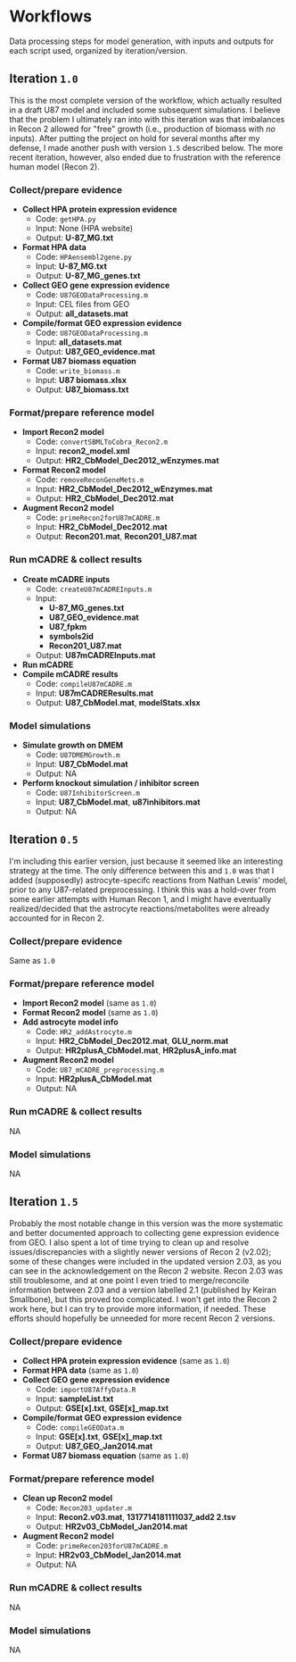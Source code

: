 # Workflows

Data processing steps for model generation, with inputs and outputs for each script used, organized by iteration/version.

## Iteration `1.0`

This is the most complete version of the workflow, which actually resulted in a draft U87 model and included some subsequent simulations. I believe that the problem I ultimately ran into with this iteration was that imbalances in Recon 2 allowed for "free" growth (i.e., production of biomass with *no* inputs). After putting the project on hold for several months after my defense, I made another push with version `1.5` described below. The more recent iteration, however, also ended due to frustration with the reference human model (Recon 2).

### Collect/prepare evidence

+ **Collect HPA protein expression evidence**
  + Code: `getHPA.py`
  + Input: None (HPA website) 
  + Output: **U-87_MG.txt**
+ **Format HPA data**
  + Code: `HPAensembl2gene.py`
  + Input: **U-87_MG.txt** 
  + Output: **U-87\_MG\_genes.txt**
+ **Collect GEO gene expression evidence**
  + Code: `U87GEODataProcessing.m`
  + Input: CEL files from GEO
  + Output: **all_datasets.mat**
+ **Compile/format GEO expression evidence**
  + Code: `U87GEODataProcessing.m`
  + Input: **all_datasets.mat**  
  + Output: **U87\_GEO\_evidence.mat**
+ **Format U87 biomass equation**
  + Code: `write_biomass.m`
  + Input:  **U87 biomass.xlsx**
  + Output: **U87_biomass.txt**

### Format/prepare reference model

+ **Import Recon2 model**  
  + Code: `convertSBMLToCobra_Recon2.m`
  + Input:  **recon2_model.xml**
  + Output: **HR2\_CbModel\_Dec2012\_wEnzymes.mat**
+ **Format Recon2 model**
  + Code: `removeReconGeneMets.m`
  + Input: **HR2\_CbModel\_Dec2012\_wEnzymes.mat**
  + Output: **HR2\_CbModel\_Dec2012.mat**
+ **Augment Recon2 model**
  + Code: `primeRecon2forU87mCADRE.m`
  + Input: **HR2\_CbModel\_Dec2012.mat** 
  + Output: **Recon201.mat**, **Recon201_U87.mat**

### Run mCADRE & collect results

+ **Create mCADRE inputs**
  + Code: `createU87mCADREInputs.m`
  + Input:  
     + **U-87\_MG\_genes.txt**
     + **U87\_GEO\_evidence.mat**
     + **U87_fpkm**
     + **symbols2id**
     + **Recon201_U87.mat**
  + Output: **U87mCADREInputs.mat**
+ **Run mCADRE**
+ **Compile mCADRE results**
  + Code: `compileU87mCADRE.m` 
  + Input: **U87mCADREResults.mat** 
  + Output: **U87_CbModel.mat**, **modelStats.xlsx**

### Model simulations

+ **Simulate growth on DMEM**
  + Code: `U87DMEMGrowth.m` 
  + Input:  **U87_CbModel.mat**
  + Output: NA
+ **Perform knockout simulation / inhibitor screen**
  + Code: `U87InhibitorScreen.m` 
  + Input: **U87_CbModel.mat**, **u87inhibitors.mat**
  + Output: NA

## Iteration `0.5`

I'm including this earlier version, just because it seemed like an interesting strategy at the time. The only difference between this and `1.0` was that I added (supposedly) astrocyte-specifc reactions from Nathan Lewis' model, prior to any U87-related preprocessing. I think this was a hold-over from some earlier attempts with Human Recon 1, and I might have eventually realized/decided that the astrocyte reactions/metabolites were already accounted for in Recon 2.

### Collect/prepare evidence

Same as `1.0`

### Format/prepare reference model

+ **Import Recon2 model** (same as `1.0`)  
+ **Format Recon2 model** (same as `1.0`)   
+ **Add astrocyte model info**
  + Code: `HR2_addAstrocyte.m`
  + Input: **HR2\_CbModel\_Dec2012.mat**, **GLU_norm.mat**
  + Output: **HR2plusA_CbModel.mat**, **HR2plusA_info.mat**
+ **Augment Recon2 model**
  + Code: `U87_mCADRE_preprocessing.m`
  + Input: **HR2plusA_CbModel.mat** 
  + Output: NA

### Run mCADRE & collect results

NA

### Model simulations

NA

## Iteration `1.5`

Probably the most notable change in this version was the more systematic and better documented approach to collecting gene expression evidence from GEO. I also spent a lot of time trying to clean up and resolve issues/discrepancies with a slightly newer versions of Recon 2 (v2.02); some of these changes were included in the updated version 2.03, as you can see in the acknowledgement on the Recon 2 website. Recon 2.03 was still troublesome, and at one point I even tried to merge/reconcile information between 2.03 and a version labelled 2.1 (published by Keiran Smallbone), but this proved too complicated. I won't get into the Recon 2 work here, but I can try to provide more information, if needed. These efforts should hopefully be unneeded for more recent Recon 2 versions.

### Collect/prepare evidence

+ **Collect HPA protein expression evidence** (same as `1.0`)  
+ **Format HPA data** (same as `1.0`)  
+ **Collect GEO gene expression evidence**
  + Code: `importU87AffyData.R`
  + Input: **sampleList.txt** 
  + Output: **GSE[x].txt**, **GSE[x]_map.txt**
+ **Compile/format GEO expression evidence**
  + Code: `compileGEOData.m`
  + Input: **GSE[x].txt**, **GSE[x]_map.txt** 
  + Output: **U87\_GEO\_Jan2014.mat**
+ **Format U87 biomass equation** (same as `1.0`)  

### Format/prepare reference model

+ **Clean up Recon2 model**
  + Code: `Recon203_updater.m`
  + Input: **Recon2.v03.mat**, **1317714181111037_add2 2.tsv**
  + Output: **HR2v03\_CbModel\_Jan2014.mat** 
+ **Augment Recon2 model**
  + Code: `primeRecon203forU87mCADRE.m`
  + Input: **HR2v03\_CbModel\_Jan2014.mat** 
  + Output: NA

### Run mCADRE & collect results

NA

### Model simulations

NA